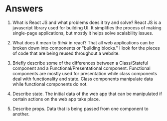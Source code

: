# Answers

1.  What is React JS and what problems does it try and solve?
    React JS is a javascript library used for building UI. It simplifies the process of making single-page applications, but mostly it helps solve scalability issues.

1.  What does it mean to _think_ in react?
    That all web applications can be broken down into components or "building blocks." I look for the pieces of code that are being reused throughout a website.

1.  Briefly describe some of the differences between a Class/Stateful component and a Functional/Presentational component.
    Functional components are mostly used for presentation while class components deal with functionality and state. Class components manipulate data while functional components do not.

1.  Describe state.
    The initial data of the web app that can be manipulated if certain actions on the web app take place.

1.  Describe props.
    Data that is being passed from one component to another.
